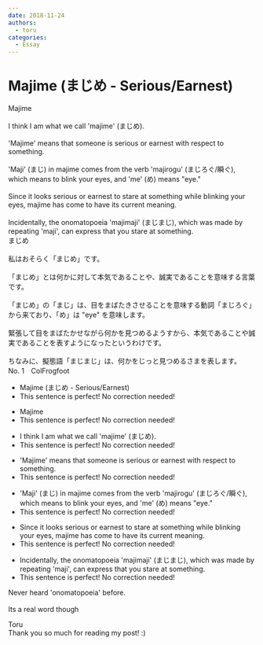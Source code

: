 ```yaml
---
date: 2018-11-24
authors:
  - toru
categories:
  - Essay
---
```


<h1 id="subject_show">Majime (まじめ - Serious/Earnest)</h1>
<div class="date" hidden>Nov 24, 2018 22:09</div>
<div id="post"><div id="body_show_ori">
Majime<br/><br/>I think I am what we call 'majime' (まじめ).<br/><br/>'Majime' means that someone is serious or earnest with respect to something.<br/><br/>'Maji' (まじ) in majime comes from the verb 'majirogu' (まじろぐ/瞬ぐ), which means to blink your eyes, and 'me' (め) means "eye."<br/><br/>Since it looks serious or earnest to stare at something while blinking your eyes, majime has come to have its current meaning.<br/><br/>Incidentally, the onomatopoeia 'majimaji' (まじまじ), which was made by repeating 'maji', can express that you stare at something.
</div></div>

<!-- more -->

<div id="post_ja"><div id="body_show_mo">
まじめ<br/><br/>私はおそらく「まじめ」です。<br/><br/>「まじめ」とは何かに対して本気であることや、誠実であることを意味する言葉です。<br/><br/>「まじめ」の「まじ」は、目をまばたきさせることを意味する動詞「まじろぐ」から来ており、「め」は "eye" を意味します。<br/><br/>緊張して目をまばたかせながら何かを見つめるようすから、本気であることや誠実であることを表すようになったというわけです。<br/><br/>ちなみに、擬態語「まじまじ」は、何かをじっと見つめるさまを表します。
</div></div>
<div id="block"><div class="first_name"> No. 1　<span class="just_name">ColFrogfoot</span></div><div id="block2">
<ul class="correction_field">
<li class="incorrect">Majime (まじめ - Serious/Earnest)</li>
<li class="corrected perfect">This sentence is perfect! No correction needed!</li>
</ul>
<ul class="correction_field">
<li class="incorrect">Majime</li>
<li class="corrected perfect">This sentence is perfect! No correction needed!</li>
</ul>
<ul class="correction_field">
<li class="incorrect">I think I am what we call 'majime' (まじめ).</li>
<li class="corrected perfect">This sentence is perfect! No correction needed!</li>
</ul>
<ul class="correction_field">
<li class="incorrect">'Majime' means that someone is serious or earnest with respect to something.</li>
<li class="corrected perfect">This sentence is perfect! No correction needed!</li>
</ul>
<ul class="correction_field">
<li class="incorrect">'Maji' (まじ) in majime comes from the verb 'majirogu' (まじろぐ/瞬ぐ), which means to blink your eyes, and 'me' (め) means "eye."</li>
<li class="corrected perfect">This sentence is perfect! No correction needed!</li>
</ul>
<ul class="correction_field">
<li class="incorrect">Since it looks serious or earnest to stare at something while blinking your eyes, majime has come to have its current meaning.</li>
<li class="corrected perfect">This sentence is perfect! No correction needed!</li>
</ul>
<ul class="correction_field">
<li class="incorrect">Incidentally, the onomatopoeia 'majimaji' (まじまじ), which was made by repeating 'maji', can express that you stare at something.</li>
<li class="corrected perfect">This sentence is perfect! No correction needed!</li>
</ul>
<p class="comment_small">
 Never heard 'onomatopoeia' before.
 <br/>
 <br/>
 Its a real word though
</p>

</div><div class="name"><span class="just_name">Toru</span><br>
Thank you so much for reading my post! :)
</div>
</div>
